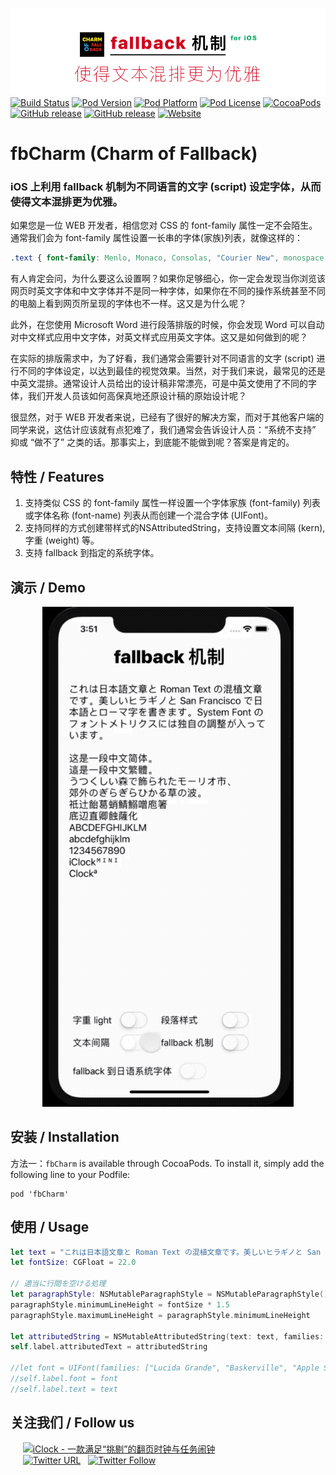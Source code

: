![logo](logo.png)
[![Build Status](http://img.shields.io/travis/pcjbird/fbCharm/master.svg?style=flat)](https://travis-ci.org/pcjbird/fbCharm)
[![Pod Version](http://img.shields.io/cocoapods/v/fbCharm.svg?style=flat)](http://cocoadocs.org/docsets/fbCharm/)
[![Pod Platform](http://img.shields.io/cocoapods/p/fbCharm.svg?style=flat)](http://cocoadocs.org/docsets/fbCharm/)
[![Pod License](http://img.shields.io/cocoapods/l/fbCharm.svg?style=flat)](https://www.apache.org/licenses/LICENSE-2.0.html)
[![CocoaPods](https://img.shields.io/cocoapods/at/fbCharm.svg)](https://github.com/pcjbird/fbCharm)
[![GitHub release](https://img.shields.io/github/release/pcjbird/fbCharm.svg)](https://github.com/pcjbird/fbCharm/releases)
[![GitHub release](https://img.shields.io/github/release-date/pcjbird/fbCharm.svg)](https://github.com/pcjbird/fbCharm/releases)
[![Website](https://img.shields.io/website-pcjbird-down-green-red/https/shields.io.svg?label=author)](https://pcjbird.github.io)

# fbCharm (Charm of Fallback)
### iOS 上利用 fallback 机制为不同语言的文字 (script) 设定字体，从而使得文本混排更为优雅。

如果您是一位 WEB 开发者，相信您对 CSS 的 font-family 属性一定不会陌生。通常我们会为 font-family 属性设置一长串的字体(家族)列表，就像这样的：

```css
.text { font-family: Menlo, Monaco, Consolas, "Courier New", monospace, Arial, "Microsoft YaHei", "黑体", "宋体", sans-serif; }
```

有人肯定会问，为什么要这么设置啊？如果你足够细心，你一定会发现当你浏览该网页时英文字体和中文字体并不是同一种字体，如果你在不同的操作系统甚至不同的电脑上看到网页所呈现的字体也不一样。这又是为什么呢？

此外，在您使用 Microsoft Word 进行段落排版的时候，你会发现 Word 可以自动对中文样式应用中文字体，对英文样式应用英文字体。这又是如何做到的呢？

在实际的排版需求中，为了好看，我们通常会需要针对不同语言的文字 (script) 进行不同的字体设定，以达到最佳的视觉效果。当然，对于我们来说，最常见的还是中英文混排。通常设计人员给出的设计稿非常漂亮，可是中英文使用了不同的字体，我们开发人员该如何高保真地还原设计稿的原始设计呢？

很显然，对于 WEB 开发者来说，已经有了很好的解决方案，而对于其他客户端的同学来说，这估计应该就有点犯难了，我们通常会告诉设计人员：“系统不支持” 抑或 “做不了” 之类的话。那事实上，到底能不能做到呢？答案是肯定的。

## 特性 / Features

1. 支持类似 CSS 的 font-family 属性一样设置一个字体家族 (font-family) 列表或字体名称 (font-name) 列表从而创建一个混合字体 (UIFont)。
2. 支持同样的方式创建带样式的NSAttributedString，支持设置文本间隔 (kern), 字重 (weight) 等。
3. 支持 fallback 到指定的系统字体。

## 演示 / Demo

<p align="center"><img src="demo.gif" title="demo"></p>

##  安装 / Installation

方法一：`fbCharm` is available through CocoaPods. To install it, simply add the following line to your Podfile:
```
pod 'fbCharm'
```
## 使用 / Usage
```swift
let text = "これは日本語文章と Roman Text の混植文章です。美しいヒラギノと San Francisco で日本語とローマ字を書きます。System Font のフォントメトリクスには独自の調整が入っています。\n\nあのイーハトーヴォの\nすきとおった風、\n夏でも底に冷たさをもつ青いそら、\nうつくしい森で飾られたモーリオ市、\n郊外のぎらぎらひかる草の波。\n祇辻飴葛蛸鯖鰯噌庖箸\n底辺直卿蝕薩化\nABCDEFGHIJKLM\nabcdefghijklm\n1234567890iClockᴹᴵᴺᴵClockªMINI"
let fontSize: CGFloat = 22.0

// 適当に行間を空ける処理
let paragraphStyle: NSMutableParagraphStyle = NSMutableParagraphStyle()
paragraphStyle.minimumLineHeight = fontSize * 1.5
paragraphStyle.maximumLineHeight = paragraphStyle.minimumLineHeight

let attributedString = NSMutableAttributedString(text: text, families: ["Lucida Grande", "Baskerville", "Apple SD Gothic Neo"], size: 18.0, weight: .light, kern: 4.0, paragraphStyle: paragraphStyle)
self.label.attributedText = attributedString

//let font = UIFont(families: ["Lucida Grande", "Baskerville", "Apple SD Gothic Neo"], size: 20, weight: .medium)
//self.label.font = font
//self.label.text = text
```
## 关注我们 / Follow us
  
  <a href="https://itunes.apple.com/cn/app/iclock-一款满足-挑剔-的翻页时钟与任务闹钟/id1128196970?pt=117947806&ct=com.github.pcjbird.fbCharm&mt=8"><img src="https://github.com/pcjbird/AssetsExtractor/raw/master/iClock.gif" width="400" title="iClock - 一款满足“挑剔”的翻页时钟与任务闹钟"></a>    
  
  [![Twitter URL](https://img.shields.io/twitter/url/http/shields.io.svg?style=social)](https://twitter.com/intent/tweet?text=https://github.com/pcjbird/fbCharm)
  [![Twitter Follow](https://img.shields.io/twitter/follow/pcjbird.svg?style=social)](https://twitter.com/pcjbird)
